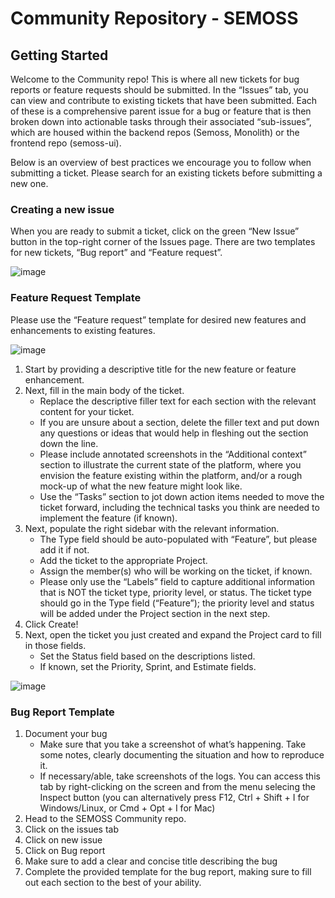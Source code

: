 # Community Repository - SEMOSS

## Getting Started

Welcome to the Community repo! This is where all new tickets for bug reports or feature requests should be submitted. In the “Issues” tab, you can view and contribute to existing tickets that have been submitted. Each of these is a comprehensive parent issue for a bug or feature that is then broken down into actionable tasks through their associated “sub-issues”, which are housed within the backend repos (Semoss, Monolith) or the frontend repo (semoss-ui).  

Below is an overview of best practices we encourage you to follow when submitting a ticket. Please search for an existing tickets before submitting a new one.

### Creating a new issue

When you are ready to submit a ticket, click on the green “New Issue” button in the top-right corner of the Issues page. There are two templates for new tickets, “Bug report” and “Feature request”.

![image](https://github.com/user-attachments/assets/5cb51a1a-c0f8-4615-b2a9-3908cb72bfc7)

### Feature Request Template

Please use the “Feature request” template for desired new features and enhancements to existing features.

![image](https://github.com/user-attachments/assets/831881b5-141b-4955-8db5-bb8b97ec9000)

1. Start by providing a descriptive title for the new feature or feature enhancement.
2. Next, fill in the main body of the ticket.
     - Replace the descriptive filler text for each section with the relevant content for your ticket.
     - If you are unsure about a section, delete the filler text and put down any questions or ideas that would help in fleshing out the section down the line.
     - Please include annotated screenshots in the “Additional context” section to illustrate the current state of the platform, where you envision the feature existing within the platform, and/or a rough mock-up of what the new feature might look like.
     - Use the “Tasks” section to jot down action items needed to move the ticket forward, including the technical tasks you think are needed to implement the feature (if known).
3. Next, populate the right sidebar with the relevant information.
     - The Type field should be auto-populated with “Feature”, but please add it if not.
     - Add the ticket to the appropriate Project.
     - Assign the member(s) who will be working on the ticket, if known.
     - Please only use the “Labels” field to capture additional information that is NOT the ticket type, priority level, or status. The ticket type should go in the Type field (“Feature”); the priority level and status will be added under the Project section in the next step.
4. Click Create!
5. Next, open the ticket you just created and expand the Project card to fill in those fields.
     - Set the Status field based on the descriptions listed.
     - If known, set the Priority, Sprint, and Estimate fields.

![image](https://github.com/user-attachments/assets/335659ba-ef63-4eb2-a716-d73d2e178f53)
  
### Bug Report Template

1. Document your bug 
     - Make sure that you take a screenshot of what’s happening. Take some notes, clearly documenting the situation and how to reproduce it. 
     - If necessary/able, take screenshots of the logs. You can access this tab by right-clicking on the screen and from the menu selecing the Inspect button (you can alternatively press F12, Ctrl + Shift + I for Windows/Linux, or Cmd + Opt + I for Mac)
2. Head to the SEMOSS Community repo.
3. Click on the issues tab
4. Click on new issue
5. Click on Bug report
6. Make sure to add a clear and concise title describing the bug
7. Complete the provided template for the bug report, making sure to fill out each section to the best of your ability.

